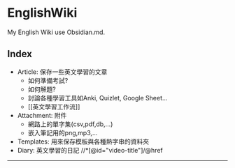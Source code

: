 # EnglishWiki

My English Wiki use Obsidian.md.

## Index

- Article: 保存一些英文學習的文章
	- 如何準備考試?
	- 如何解題?
	- 討論各種學習工具如Anki, Quizlet, Google Sheet...
	- [[英文學習工作流]]
- Attachment: 附件
	- 網路上的單字集(csv,pdf,db,...)
	- 嵌入筆記用的png,mp3,...
- Templates: 用來保存模板與各種熱字串的資料夾
- Diary: 英文學習的日記
//*[@id="video-title"]/@href
---

